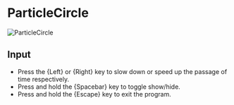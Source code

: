 # ParticleCircle

![ParticleCircle](https://github.com/Onimuru/GDIp/tree/master/res/image/ParticleCircle.gif?raw=true)

## Input
- Press the {Left} or {Right} key to slow down or speed up the passage of time respectively.
- Press and hold the {Spacebar} key to toggle show/hide.
- Press and hold the {Escape} key to exit the program.